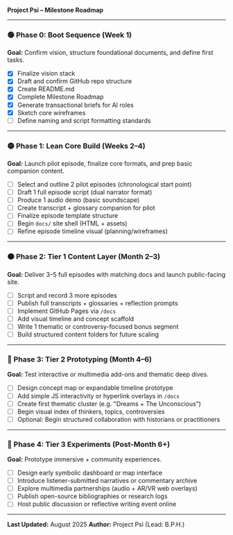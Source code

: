 **Project Psi – Milestone Roadmap**

---

### 🟢 Phase 0: Boot Sequence (Week 1)

**Goal:** Confirm vision, structure foundational documents, and define first tasks.

* [x] Finalize vision stack
* [x] Draft and confirm GitHub repo structure
* [x] Create README.md
* [x] Complete Milestone Roadmap
* [x] Generate transactional briefs for AI roles
* [x] Sketch core wireframes
* [ ] Define naming and script formatting standards

---

### 🟡 Phase 1: Lean Core Build (Weeks 2–4)

**Goal:** Launch pilot episode, finalize core formats, and prep basic companion content.

* [ ] Select and outline 2 pilot episodes (chronological start point)
* [ ] Draft 1 full episode script (dual narrator format)
* [ ] Produce 1 audio demo (basic soundscape)
* [ ] Create transcript + glossary companion for pilot
* [ ] Finalize episode template structure
* [ ] Begin `docs/` site shell (HTML + assets)
* [ ] Refine episode timeline visual (planning/wireframes)

---

### 🟠 Phase 2: Tier 1 Content Layer (Month 2–3)

**Goal:** Deliver 3–5 full episodes with matching docs and launch public-facing site.

* [ ] Script and record 3 more episodes
* [ ] Publish full transcripts + glossaries + reflection prompts
* [ ] Implement GitHub Pages via `/docs`
* [ ] Add visual timeline and concept scaffold
* [ ] Write 1 thematic or controversy-focused bonus segment
* [ ] Build structured content folders for future scaling

---

### 🔵 Phase 3: Tier 2 Prototyping (Month 4–6)

**Goal:** Test interactive or multimedia add-ons and thematic deep dives.

* [ ] Design concept map or expandable timeline prototype
* [ ] Add simple JS interactivity or hyperlink overlays in `/docs`
* [ ] Create first thematic cluster (e.g. "Dreams + The Unconscious")
* [ ] Begin visual index of thinkers, topics, controversies
* [ ] Optional: Begin structured collaboration with historians or practitioners

---

### 🔴 Phase 4: Tier 3 Experiments (Post-Month 6+)

**Goal:** Prototype immersive + community experiences.

* [ ] Design early symbolic dashboard or map interface
* [ ] Introduce listener-submitted narratives or commentary archive
* [ ] Explore multimedia partnerships (audio + AR/VR web overlays)
* [ ] Publish open-source bibliographies or research logs
* [ ] Host public discussion or reflective writing event online

---

**Last Updated:** August 2025
**Author:** Project Psi (Lead: B.P.H.)
